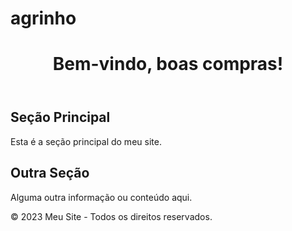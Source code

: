# agrinho
<!DOCTYPE html>
<html lang="pt-br">
<head>
    <meta charset="UTF-8">
    <meta name="viewport" content="width=device-width, initial-scale=1.0">
    <title>Meu Site</title>
    <link rel="stylesheet" href="estilo.css"> <!-- Linkando o arquivo CSS -->
</head>
<body>

<header>
    <h1>Bem-vindo, boas compras!</h1>
</header>

<main>
    <section>
        <h2>Seção Principal</h2>
        <p>Esta é a seção principal do meu site.</p>
    </section>
    <section>
        <h2>Outra Seção</h2>
        <p>Alguma outra informação ou conteúdo aqui.</p>
    </section>
</main>

<footer>
    <p>&copy; 2023 Meu Site - Todos os direitos reservados.</p>
</footer>
</body>
</html>
<body>
</body>


</body>
